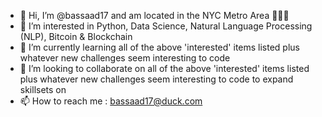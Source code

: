 - 👋 Hi, I’m @bassaad17 and am located in the NYC Metro Area 🗽🇺🇳
- 👀 I’m interested in Python, Data Science, Natural Language Processing (NLP), Bitcoin & Blockchain
- 🌱 I’m currently learning all of the above 'interested' items listed plus whatever new challenges seem interesting to code
- 💞️ I’m looking to collaborate on all of the above 'interested' items listed plus whatever new challenges seem interesting to code to expand skillsets on
- 📫 How to reach me : bassaad17@duck.com

<!---
bassaad17/bassaad17 is a ✨ special ✨ repository because its `README.md` (this file) appears on your GitHub profile.
You can click the Preview link to take a look at your changes.
--->

